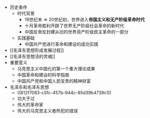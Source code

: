 - 历史条件
	- 时代背景
		- 19世纪末 => 20世纪初，世界进入**帝国主义和无产阶级革命时代**
		- 十月革命胜利开辟了世界无产阶级社会革命的新时代
		- 中国反帝反封建从旧的世界资产阶级民主革命的一部分
	- 实践基础
		- 中国共产党进行革命和建设的成功实践
- [[毛泽东思想形成发展过程]]
- [[毛泽东思想活的灵魂]]
- 重要意义
	- 马克思主义中国化的第一个重大理论成果
	- 中国革命和建设的科学指南
	- 中国共产党和中国人民宝贵的精神财富
- 毛泽东和毛泽东思想
	- ((612f7083-c5fc-457b-944c-85d39b4739c1))
	- 功大于过
	- 伟大的革命家
	- 伟大的马克思主义者所犯的错误